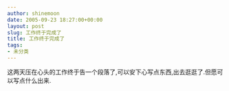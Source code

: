```yaml
---
author: shinemoon
date: 2005-09-23 18:27:00+00:00
layout: post
slug: 工作终于完成了
title: 工作终于完成了
tags:
- 未分类
---
```


这两天压在心头的工作终于告一个段落了,可以安下心写点东西,出去逛逛了.但愿可以写点什么出来.
